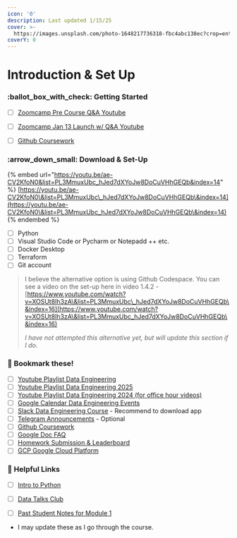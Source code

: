 ```yaml
---
icon: '0'
description: Last updated 1/15/25
cover: >-
  https://images.unsplash.com/photo-1648217736318-fbc4abc138ec?crop=entropy&cs=srgb&fm=jpg&ixid=M3wxOTcwMjR8MHwxfHNlYXJjaHwxfHxjb2ZmZWUlMjBib29rfGVufDB8fHx8MTczNjgyOTczNHww&ixlib=rb-4.0.3&q=85
coverY: 0
---
```


# Introduction & Set Up

### :ballot\_box\_with\_check: Getting Started

* [ ] [Zoomcamp Pre Course Q\&A Youtube](https://www.youtube.com/watch?v=DPnAOu2csYA)
* [ ] [Zoomcamp Jan 13 Launch w/ Q\&A Youtube](https://www.youtube.com/watch?v=X8cEEwi8DTM)
* [ ] [Github Coursework](https://github.com/DataTalksClub/data-engineering-zoomcamp)



### :arrow\_down\_small: Download & Set-Up

{% embed url="https://youtu.be/ae-CV2KfoN0&list=PL3MmuxUbc_hJed7dXYoJw8DoCuVHhGEQb&index=14" %}
[https://youtu.be/ae-CV2KfoN0\&list=PL3MmuxUbc\_hJed7dXYoJw8DoCuVHhGEQb\&index=14](https://youtu.be/ae-CV2KfoN0\&list=PL3MmuxUbc_hJed7dXYoJw8DoCuVHhGEQb\&index=14)
{% endembed %}

* [ ] Python
* [ ] Visual Studio Code or Pycharm or Notepadd ++ etc.
* [ ] Docker Desktop
* [ ] Terraform
* [ ] Git account

> I believe the alternative option is using Github Codespace. You can see a video on the set-up here in video 1.4.2 - [https://www.youtube.com/watch?v=XOSUt8Ih3zA\&list=PL3MmuxUbc\_hJed7dXYoJw8DoCuVHhGEQb\&index=16](https://www.youtube.com/watch?v=XOSUt8Ih3zA\&list=PL3MmuxUbc_hJed7dXYoJw8DoCuVHhGEQb\&index=16)
>
> _I have not attempted this alternative yet, but will update this section if I do._



### :bookmark: Bookmark these!

* [ ] [Youtube Playlist Data Engineering ](https://www.youtube.com/playlist?list=PL3MmuxUbc_hJed7dXYoJw8DoCuVHhGEQb)
* [ ] [Youtube Playlist Data Engineering 2025](https://www.youtube.com/playlist?list=PL3MmuxUbc_hJZdpLpRHp7dg6EOx828q6y)
* [ ] [Youtube Playlist Data Engineering 2024 (for office hour videos)](https://www.youtube.com/playlist?list=PL3MmuxUbc_hKihpnNQ9qtTmWYy26bPrSb)
* [ ] [Google Calendar Data Engineering Events](https://calendar.google.com/calendar/embed?src=er1r053veb2iqu4u1fhm635q0o%40group.calendar.google.com\&ctz=America%2FAnchorage)
* [ ] [Slack Data Engineering Course](https://datatalks-club.slack.com/archives/C01FABYF2RG) - Recommend to download app
* [ ] [Telegram Announcements](https://t.me/dezoomcamp) - Optional
* [ ] [Github Coursework](https://github.com/DataTalksClub/data-engineering-zoomcamp)
* [ ] [Google Doc FAQ](https://docs.google.com/document/d/19bnYs80DwuUimHM65UV3sylsCn2j1vziPOwzBwQrebw/edit?tab=t.0)
* [ ] [Homework Submission & Leaderboard](https://courses.datatalks.club/de-zoomcamp-2025/)
* [ ] [GCP Google Cloud Platform](https://cloud.google.com)

### :link: Helpful Links

* [ ] [Intro to Python](https://mlbookcamp.com/article/python)
* [ ] [Data Talks Club](https://datatalks.club/)
* [ ] [Past Student Notes for Module 1](./)



* I may update these as I go through the course.&#x20;





